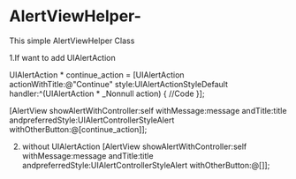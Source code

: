# AlertViewHelper-
This simple AlertViewHelper Class

1.If want to add UIAlertAction

UIAlertAction * continue_action = [UIAlertAction actionWithTitle:@"Continue" style:UIAlertActionStyleDefault handler:^(UIAlertAction * _Nonnull action) {
               //Code
            }];
            
[AlertView showAlertWithController:self withMessage:message andTitle:title andpreferredStyle:UIAlertControllerStyleAlert withOtherButton:@[continue_action]];

2. without UIAlertAction 
[AlertView showAlertWithController:self withMessage:message andTitle:title andpreferredStyle:UIAlertControllerStyleAlert withOtherButton:@[]];
